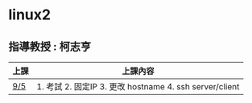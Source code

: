 # linux2 
## 指導教授 : 柯志亨

上課 | 上課內容
----|----
[9/5](https://github.com/yucing/linux2/blob/main/week/week1.md)|1. 考試  2. 固定IP 3. 更改 hostname 4. ssh server/client